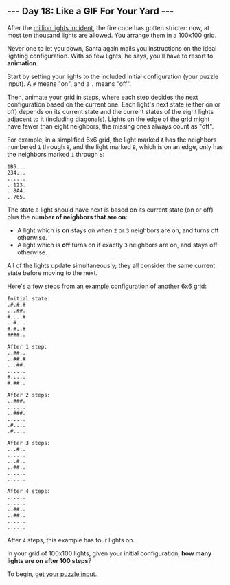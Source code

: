 ## --- Day 18: Like a GIF For Your Yard ---

After the [million lights incident](https://adventofcode.com/2015/day/6), the
fire code has gotten stricter: now, at most ten thousand lights are allowed.
You arrange them in a 100x100 grid.

Never one to let you down, Santa again mails you instructions on the ideal
lighting configuration. With so few lights, he says, you'll have to resort to
**animation**.

Start by setting your lights to the included initial configuration (your puzzle
input). A `#` means "on", and a `.` means "off".

Then, animate your grid in steps, where each step decides the next
configuration based on the current one. Each light's next state (either on or
off) depends on its current state and the current states of the eight lights
adjacent to it (including diagonals). Lights on the edge of the grid might have
fewer than eight neighbors; the missing ones always count as "off".

For example, in a simplified 6x6 grid, the light marked `A` has the neighbors
numbered `1` through `8`, and the light marked `B`, which is on an edge, only
has the neighbors marked `1` through `5`:

```
1B5...
234...
......
..123.
..8A4.
..765.
```

The state a light should have next is based on its current state (on or off)
plus the **number of neighbors that are on**:

* A light which is **on** stays on when `2` or `3` neighbors are on, and turns
  off otherwise.
* A light which is **off** turns on if exactly `3` neighbors are on, and stays
  off otherwise.

All of the lights update simultaneously; they all consider the same current
state before moving to the next.

Here's a few steps from an example configuration of another 6x6 grid:

```
Initial state:
.#.#.#
...##.
#....#
..#...
#.#..#
####..

After 1 step:
..##..
..##.#
...##.
......
#.....
#.##..

After 2 steps:
..###.
......
..###.
......
.#....
.#....

After 3 steps:
...#..
......
...#..
..##..
......
......

After 4 steps:
......
......
..##..
..##..
......
......
```

After `4` steps, this example has four lights on.

In your grid of 100x100 lights, given your initial configuration,
**how many lights are on after 100 steps**?

To begin, [get your puzzle input](input.txt).
